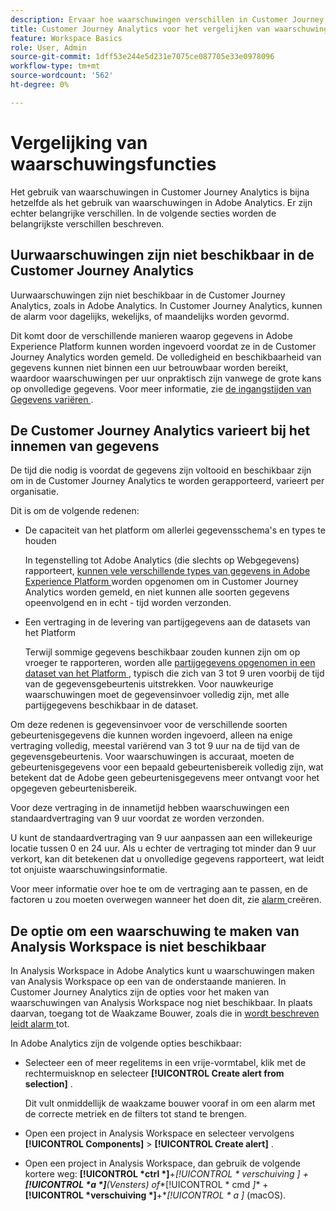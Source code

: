 ```yaml
---
description: Ervaar hoe waarschuwingen verschillen in Customer Journey Analytics met Adobe Analytics
title: Customer Journey Analytics voor het vergelijken van waarschuwingen met Adobe Analytics
feature: Workspace Basics
role: User, Admin
source-git-commit: 1dff53e244e5d231e7075ce087705e33e0978096
workflow-type: tm+mt
source-wordcount: '562'
ht-degree: 0%

---
```


# Vergelijking van waarschuwingsfuncties

Het gebruik van waarschuwingen in Customer Journey Analytics is bijna hetzelfde als het gebruik van waarschuwingen in Adobe Analytics. Er zijn echter belangrijke verschillen. In de volgende secties worden de belangrijkste verschillen beschreven.

## Uurwaarschuwingen zijn niet beschikbaar in de Customer Journey Analytics

Uurwaarschuwingen zijn niet beschikbaar in de Customer Journey Analytics, zoals in Adobe Analytics. In Customer Journey Analytics, kunnen de alarm voor dagelijks, wekelijks, of maandelijks worden gevormd.

Dit komt door de verschillende manieren waarop gegevens in Adobe Experience Platform kunnen worden ingevoerd voordat ze in de Customer Journey Analytics worden gemeld. De volledigheid en beschikbaarheid van gegevens kunnen niet binnen een uur betrouwbaar worden bereikt, waardoor waarschuwingen per uur onpraktisch zijn vanwege de grote kans op onvolledige gegevens. Voor meer informatie, zie [ de ingangstijden van Gegevens variëren ](#data-ingestion-times-vary-in-customer-journey-analytics).

## De Customer Journey Analytics varieert bij het innemen van gegevens

De tijd die nodig is voordat de gegevens zijn voltooid en beschikbaar zijn om in de Customer Journey Analytics te worden gerapporteerd, varieert per organisatie.

Dit is om de volgende redenen:

* De capaciteit van het platform om allerlei gegevensschema&#39;s en types te houden

  In tegenstelling tot Adobe Analytics (die slechts op Webgegevens) rapporteert, [ kunnen vele verschillende types van gegevens in Adobe Experience Platform ](/help/data-ingestion/data-ingestion.md) worden opgenomen om in Customer Journey Analytics worden gemeld, en niet kunnen alle soorten gegevens opeenvolgend en in echt - tijd worden verzonden.

* Een vertraging in de levering van partijgegevens aan de datasets van het Platform

  Terwijl sommige gegevens beschikbaar zouden kunnen zijn om op vroeger te rapporteren, worden alle [ partijgegevens opgenomen in een dataset van het Platform ](/help/data-ingestion/data-ingestion.md#ingest-and-use-batch-data.), typisch die zich van 3 tot 9 uren voorbij de tijd van de gegevensgebeurtenis uitstrekken. Voor nauwkeurige waarschuwingen moet de gegevensinvoer volledig zijn, met alle partijgegevens beschikbaar in de dataset. <!--3 to 9 hours is a sweet spot, what we are suggesting.  -->

Om deze redenen is gegevensinvoer voor de verschillende soorten gebeurtenisgegevens die kunnen worden ingevoerd, alleen na enige vertraging volledig, meestal variërend van 3 tot 9 uur na de tijd van de gegevensgebeurtenis. Voor waarschuwingen is accuraat, moeten de gebeurtenisgegevens voor een bepaald gebeurtenisbereik volledig zijn, wat betekent dat de Adobe geen gebeurtenisgegevens meer ontvangt voor het opgegeven gebeurtenisbereik.

Voor deze vertraging in de innametijd hebben waarschuwingen een standaardvertraging van 9 uur voordat ze worden verzonden.

U kunt de standaardvertraging van 9 uur aanpassen aan een willekeurige locatie tussen 0 en 24 uur. Als u echter de vertraging tot minder dan 9 uur verkort, kan dit betekenen dat u onvolledige gegevens rapporteert, wat leidt tot onjuiste waarschuwingsinformatie.

Voor meer informatie over hoe te om de vertraging aan te passen, en de factoren u zou moeten overwegen wanneer het doen dit, zie [ alarm ](/help/components/c-intelligent-alerts/alert-builder.md) creëren.

<!-- Starting with "However," the rest of this information should probably go into the actual documentation where we document the option to adjust the delay. -->

## De optie om een waarschuwing te maken van Analysis Workspace is niet beschikbaar

In Analysis Workspace in Adobe Analytics kunt u waarschuwingen maken van Analysis Workspace op een van de onderstaande manieren. In Customer Journey Analytics zijn de opties voor het maken van waarschuwingen van Analysis Workspace nog niet beschikbaar. In plaats daarvan, toegang tot de Waakzame Bouwer, zoals die in [ wordt beschreven leidt alarm ](/help/components/c-intelligent-alerts/alert-builder.md) tot.

In Adobe Analytics zijn de volgende opties beschikbaar:

* Selecteer een of meer regelitems in een vrije-vormtabel, klik met de rechtermuisknop en selecteer **[!UICONTROL Create alert from selection]** .

  Dit vult onmiddellijk de waakzame bouwer vooraf in om een alarm met de correcte metriek en de filters tot stand te brengen.

* Open een project in Analysis Workspace en selecteer vervolgens **[!UICONTROL Components]** > **[!UICONTROL Create alert]** .

* Open een project in Analysis Workspace, dan gebruik de volgende kortere weg: **[!UICONTROL *ctrl *]**+**[!UICONTROL * verschuiving *]** + **[!UICONTROL *a *]**(Vensters) of**[!UICONTROL * cmd *]** + **[!UICONTROL *verschuiving *]**+**[!UICONTROL * a *]** (macOS).







